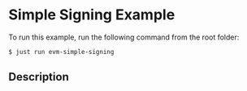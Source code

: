# Simple Signing Example

To run this example, run the following command from the root folder:

```bash
$ just run evm-simple-signing
```

## Description